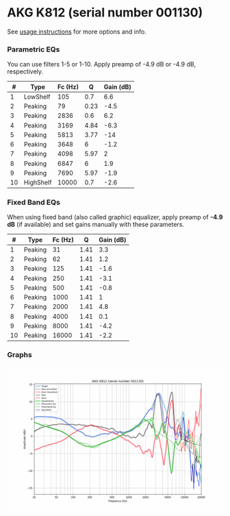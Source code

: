 # AKG K812 (serial number 001130)
See [usage instructions](https://github.com/jaakkopasanen/AutoEq#usage) for more options and info.

### Parametric EQs
You can use filters 1-5 or 1-10. Apply preamp of -4.9 dB or -4.9 dB, respectively.

|   # | Type      |   Fc (Hz) |    Q |   Gain (dB) |
|-----|-----------|-----------|------|-------------|
|   1 | LowShelf  |       105 | 0.7  |         6.6 |
|   2 | Peaking   |        79 | 0.23 |        -4.5 |
|   3 | Peaking   |      2836 | 0.6  |         6.2 |
|   4 | Peaking   |      3169 | 4.84 |        -6.3 |
|   5 | Peaking   |      5813 | 3.77 |       -14   |
|   6 | Peaking   |      3648 | 6    |        -1.2 |
|   7 | Peaking   |      4098 | 5.97 |         2   |
|   8 | Peaking   |      6847 | 6    |         1.9 |
|   9 | Peaking   |      7690 | 5.97 |        -1.9 |
|  10 | HighShelf |     10000 | 0.7  |        -2.6 |

### Fixed Band EQs
When using fixed band (also called graphic) equalizer, apply preamp of **-4.9 dB** (if available) and set gains manually with these parameters.

|   # | Type    |   Fc (Hz) |    Q |   Gain (dB) |
|-----|---------|-----------|------|-------------|
|   1 | Peaking |        31 | 1.41 |         3.3 |
|   2 | Peaking |        62 | 1.41 |         1.2 |
|   3 | Peaking |       125 | 1.41 |        -1.6 |
|   4 | Peaking |       250 | 1.41 |        -3.1 |
|   5 | Peaking |       500 | 1.41 |        -0.8 |
|   6 | Peaking |      1000 | 1.41 |         1   |
|   7 | Peaking |      2000 | 1.41 |         4.8 |
|   8 | Peaking |      4000 | 1.41 |         0.1 |
|   9 | Peaking |      8000 | 1.41 |        -4.2 |
|  10 | Peaking |     16000 | 1.41 |        -2.2 |

### Graphs
![](./AKG%20K812%20(serial%20number%20001130).png)
